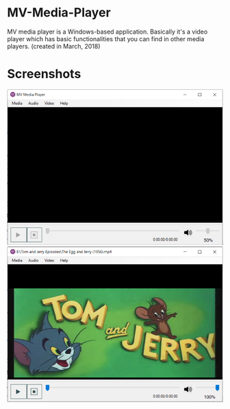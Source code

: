 # MV-Media-Player
MV media player is a Windows-based application. Basically it's a video player which has basic functionalities that you can find in other media players. (created in March, 2018)
# Screenshots
![](screenshots/mv-1.PNG)
![](screenshots/mv-2.PNG)
